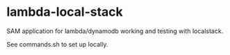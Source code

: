 # lambda-local-stack

SAM application for lambda/dynamodb working and testing with localstack.

See commands.sh to set up locally.